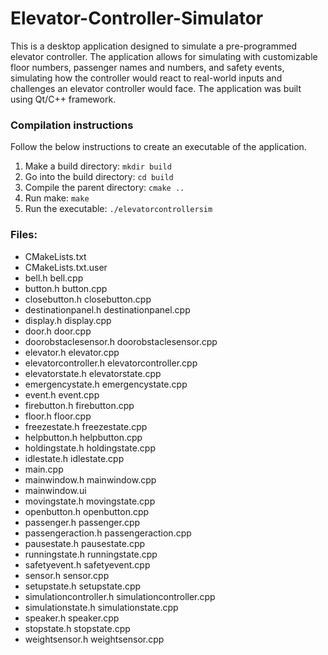 # Elevator-Controller-Simulator

This is a desktop application designed to simulate a pre-programmed elevator controller. The application allows for simulating with customizable floor numbers, passenger names and numbers, and safety events, simulating how the controller would react to real-world inputs and challenges an elevator controller would face. The application was built using Qt/C++ framework.

### Compilation instructions
Follow the below instructions to create an executable of the application.
1. Make a build directory: `mkdir build`
2. Go into the build directory: `cd build`
3. Compile the parent directory: `cmake ..`
4. Run make: `make`
5. Run the executable: `./elevatorcontrollersim`

### Files:
- CMakeLists.txt
- CMakeLists.txt.user
- bell.h bell.cpp
- button.h button.cpp
- closebutton.h closebutton.cpp
- destinationpanel.h destinationpanel.cpp
- display.h display.cpp
- door.h door.cpp
- doorobstaclesensor.h doorobstaclesensor.cpp
- elevator.h elevator.cpp
- elevatorcontroller.h elevatorcontroller.cpp
- elevatorstate.h elevatorstate.cpp
- emergencystate.h emergencystate.cpp
- event.h event.cpp
- firebutton.h firebutton.cpp
- floor.h floor.cpp
- freezestate.h freezestate.cpp
- helpbutton.h helpbutton.cpp
- holdingstate.h holdingstate.cpp
- idlestate.h idlestate.cpp
- main.cpp
- mainwindow.h mainwindow.cpp
- mainwindow.ui
- movingstate.h movingstate.cpp
- openbutton.h openbutton.cpp
- passenger.h passenger.cpp
- passengeraction.h passengeraction.cpp
- pausestate.h pausestate.cpp
- runningstate.h runningstate.cpp
- safetyevent.h safetyevent.cpp
- sensor.h sensor.cpp
- setupstate.h setupstate.cpp
- simulationcontroller.h simulationcontroller.cpp
- simulationstate.h simulationstate.cpp
- speaker.h speaker.cpp
- stopstate.h stopstate.cpp
- weightsensor.h weightsensor.cpp
